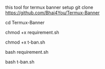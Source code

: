  this tool for termux banner setup
git clone https://github.com/Bhai4You/Termux-Banner


cd Termux-Banner


chmod +x requirement.sh


chmod +x t-ban.sh


bash requirement.sh


bash t-ban.sh
